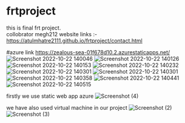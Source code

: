 # frtproject
this is final frt project.   
collobrator megh212
website links :- https://atulmhatre2111.github.io/frtproject/contact.html 

#azure link https://zealous-sea-01f678d10.2.azurestaticapps.net/
![Screenshot 2022-10-22 140046](https://user-images.githubusercontent.com/108206935/197329801-5c7e8c1a-0ea5-48de-a740-d750e8c293f9.png)
![Screenshot 2022-10-22 140126](https://user-images.githubusercontent.com/108206935/197329802-132bdcf0-7f1a-4389-bc56-b2dfd19934ee.png)
![Screenshot 2022-10-22 140153](https://user-images.githubusercontent.com/108206935/197329804-cd671c1c-52d5-42f1-aaeb-6b2179846a50.png)
![Screenshot 2022-10-22 140232](https://user-images.githubusercontent.com/108206935/197329806-36e26c6f-792f-4b62-8bfc-c62f3a380a0a.png)
![Screenshot 2022-10-22 140301](https://user-images.githubusercontent.com/108206935/197329808-f14b089b-e982-4c93-aefb-d53cb32fd312.png)
![Screenshot 2022-10-22 140301](https://user-images.githubusercontent.com/108206935/197329812-0c9330bd-c5a4-4bfb-9d57-772ab89ec544.png)
![Screenshot 2022-10-22 140358](https://user-images.githubusercontent.com/108206935/197329819-333b7189-c9d5-4c5e-9d66-481a14a7a86d.png)
![Screenshot 2022-10-22 140441](https://user-images.githubusercontent.com/108206935/197329820-92d58c7d-ea17-4dc0-890c-8ddab748c617.png)
![Screenshot 2022-10-22 140515](https://user-images.githubusercontent.com/108206935/197329822-8c4b60b0-9012-4b0b-be27-b2c6eb4d38df.png)

firstly we use static web app azure
![Screenshot (4)](https://user-images.githubusercontent.com/108206935/204542101-b22accd0-db87-44d2-a597-2f0df26de942.png)

we have also  used virtual machine in our project 
![Screenshot (2)](https://user-images.githubusercontent.com/88397453/204541245-18a45a87-c664-4442-ba7e-41be915da52b.png)
![Screenshot (3)](https://user-images.githubusercontent.com/88397453/204541276-4085d591-ff04-4e63-a0ea-751a805fe620.png)
